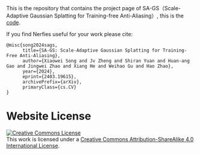 This is the repository that contains the project page of SA-GS（Scale-Adaptive Gaussian Splatting for Training-free Anti-Aliasing）, this is the [code](https://github.com/zsy1987/SA-GS/).

If you find Nerfies useful for your work please cite:
```
@misc{song2024sags,
      title={SA-GS: Scale-Adaptive Gaussian Splatting for Training-Free Anti-Aliasing}, 
      author={Xiaowei Song and Jv Zheng and Shiran Yuan and Huan-ang Gao and Jingwei Zhao and Xiang He and Weihao Gu and Hao Zhao},
      year={2024},
      eprint={2403.19615},
      archivePrefix={arXiv},
      primaryClass={cs.CV}
}
```

# Website License
<a rel="license" href="http://creativecommons.org/licenses/by-sa/4.0/"><img alt="Creative Commons License" style="border-width:0" src="https://i.creativecommons.org/l/by-sa/4.0/88x31.png" /></a><br />This work is licensed under a <a rel="license" href="http://creativecommons.org/licenses/by-sa/4.0/">Creative Commons Attribution-ShareAlike 4.0 International License</a>.
